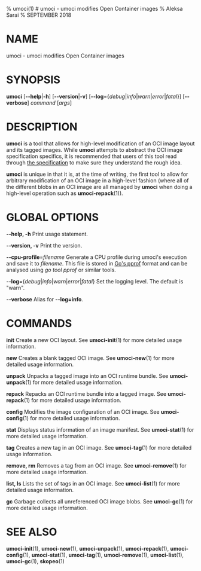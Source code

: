% umoci(1) # umoci - umoci modifies Open Container images
% Aleksa Sarai
% SEPTEMBER 2018
# NAME
umoci - umoci modifies Open Container images

# SYNOPSIS
**umoci**
[**--help**|**-h**]
[**--version**|**-v**]
[**--log**={*debug*|*info*|*warn*|*error*|*fatal*}]
[**--verbose**]
*command* [*args*]

# DESCRIPTION
**umoci** is a tool that allows for high-level modification of an OCI image
layout and its tagged images. While **umoci** attempts to abstract the OCI
image specification specifics, it is recommended that users of this tool read
through [the specification][1] to make sure they understand the rough idea.

**umoci** is unique in that it is, at the time of writing, the first tool to
allow for arbitrary modification of an OCI image in a high-level fashion (where
all of the different blobs in an OCI image are all managed by **umoci** when
doing a high-level operation such as **umoci-repack**(1)).

# GLOBAL OPTIONS

**--help, -h**
  Print usage statement.

**--version, -v**
  Print the version.

**--cpu-profile**=*filename*
  Generate a CPU profile during umoci's execution and save it to *filename*.
  This file is stored in [Go's pprof][2] format and can be analysed using *go
  tool pprof* or similar tools.

**--log**={*debug*|*info*|*warn*|*error*|*fatal*}
  Set the logging level. The default is "warn".

**--verbose**
  Alias for **--log=info**.

# COMMANDS

**init**
  Create a new OCI layout. See **umoci-init**(1) for more detailed usage
  information.

**new**
  Creates a blank tagged OCI image. See **umoci-new**(1) for more detailed
  usage information.

**unpack**
  Unpacks a tagged image into an OCI runtime bundle. See **umoci-unpack**(1)
  for more detailed usage information.

**repack**
  Repacks an OCI runtime bundle into a tagged image. See **umoci-repack**(1)
  for more detailed usage information.

**config**
  Modifies the image configuration of an OCI image. See **umoci-config**(1) for
  more detailed usage information.

**stat**
  Displays status information of an image manifest. See **umoci-stat**(1) for
  more detailed usage information.

**tag**
  Creates a new tag in an OCI image. See **umoci-tag**(1) for more detailed
  usage information.

**remove, rm**
  Removes a tag from an OCI image. See **umoci-remove**(1) for more detailed
  usage information.

**list, ls**
  Lists the set of tags in an OCI image. See **umoci-list**(1) for more
  detailed usage information.

**gc**
  Garbage collects all unreferenced OCI image blobs. See **umoci-gc**(1) for
  more detailed usage information.

# SEE ALSO
**umoci-init**(1),
**umoci-new**(1),
**umoci-unpack**(1),
**umoci-repack**(1),
**umoci-config**(1),
**umoci-stat**(1),
**umoci-tag**(1),
**umoci-remove**(1),
**umoci-list**(1),
**umoci-gc**(1),
**skopeo**(1)

[1]: https://github.com/opencontainers/image-spec
[2]: https://golang.org/pkg/runtime/pprof/
